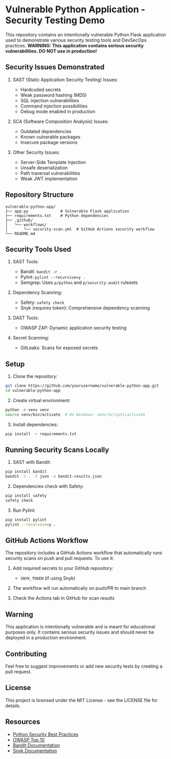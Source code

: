 # Vulnerable Python Application - Security Testing Demo

This repository contains an intentionally vulnerable Python Flask application used to demonstrate various security testing tools and DevSecOps practices. **WARNING: This application contains serious security vulnerabilities. DO NOT use in production!**

## Security Issues Demonstrated

1. SAST (Static Application Security Testing) Issues:

   - Hardcoded secrets
   - Weak password hashing (MD5)
   - SQL injection vulnerabilities
   - Command injection possibilities
   - Debug mode enabled in production

2. SCA (Software Composition Analysis) Issues:

   - Outdated dependencies
   - Known vulnerable packages
   - Insecure package versions

3. Other Security Issues:
   - Server-Side Template Injection
   - Unsafe deserialization
   - Path traversal vulnerabilities
   - Weak JWT implementation

## Repository Structure

```
vulnerable-python-app/
├── app.py              # Vulnerable Flask application
├── requirements.txt    # Python dependencies
├── .github/
│   └── workflows/
│       └── security-scan.yml  # GitHub Actions security workflow
└── README.md
```

## Security Tools Used

1. SAST Tools:

   - Bandit: `bandit -r .`
   - Pylint: `pylint --recursive=y .`
   - Semgrep: Uses `p/python` and `p/security-audit` rulesets

2. Dependency Scanning:

   - Safety: `safety check`
   - Snyk (requires token): Comprehensive dependency scanning

3. DAST Tools:

   - OWASP ZAP: Dynamic application security testing

4. Secret Scanning:
   - GitLeaks: Scans for exposed secrets

## Setup

1. Clone the repository:

```bash
git clone https://github.com/yourusername/vulnerable-python-app.git
cd vulnerable-python-app
```

2. Create virtual environment:

```bash
python -m venv venv
source venv/bin/activate  # On Windows: venv\Scripts\activate
```

3. Install dependencies:

```bash
pip install -r requirements.txt
```

## Running Security Scans Locally

1. SAST with Bandit:

```bash
pip install bandit
bandit -r . -f json -o bandit-results.json
```

2. Dependencies check with Safety:

```bash
pip install safety
safety check
```

3. Run Pylint:

```bash
pip install pylint
pylint --recursive=y .
```

## GitHub Actions Workflow

The repository includes a GitHub Actions workflow that automatically runs security scans on push and pull requests. To use it:

1. Add required secrets to your GitHub repository:

   - `SNYK_TOKEN` (if using Snyk)

2. The workflow will run automatically on push/PR to main branch

3. Check the Actions tab in GitHub for scan results

## Warning

This application is intentionally vulnerable and is meant for educational purposes only. It contains serious security issues and should never be deployed in a production environment.

## Contributing

Feel free to suggest improvements or add new security tests by creating a pull request.

## License

This project is licensed under the MIT License - see the LICENSE file for details.

## Resources

- [Python Security Best Practices](https://python-security.readthedocs.io/)
- [OWASP Top 10](https://owasp.org/www-project-top-ten/)
- [Bandit Documentation](https://bandit.readthedocs.io/)
- [Snyk Documentation](https://docs.snyk.io/)
